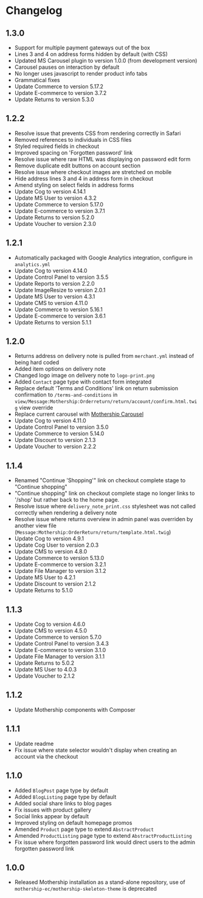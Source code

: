 # Changelog

## 1.3.0

- Support for multiple payment gateways out of the box
- Lines 3 and 4 on address forms hidden by default (with CSS)
- Updated MS Carousel plugin to version 1.0.0 (from development version)
- Carousel pauses on interaction by default
- No longer uses javascript to render product info tabs
- Grammatical fixes
- Update Commerce to version 5.17.2
- Update E-commerce to version 3.7.2
- Update Returns to version 5.3.0

## 1.2.2

- Resolve issue that prevents CSS from rendering correctly in Safari
- Removed references to individuals in CSS files
- Styled required fields in checkout
- Improved spacing on 'Forgotten password' link
- Resolve issue where raw HTML was displaying on password edit form
- Remove duplicate edit buttons on account section
- Resolve issue where checkout images are stretched on mobile
- Hide address lines 3 and 4 in address form in checkout
- Amend styling on select fields in address forms
- Update Cog to version 4.14.1
- Update MS User to version 4.3.2
- Update Commerce to version 5.17.0
- Update E-commerce to version 3.7.1
- Update Returns to version 5.2.0
- Update Voucher to version 2.3.0

## 1.2.1

- Automatically packaged with Google Analytics integration, configure in `analytics.yml`
- Update Cog to version 4.14.0
- Update Control Panel to version 3.5.5
- Update Reports to version 2.2.0
- Update ImageResize to version 2.0.1
- Update MS User to version 4.3.1
- Update CMS to version 4.11.0
- Update Commerce to version 5.16.1
- Update E-commerce to version 3.6.1
- Update Returns to version 5.1.1

## 1.2.0

- Returns address on delivery note is pulled from `merchant.yml` instead of being hard coded
- Added item options on delivery note
- Changed logo image on delivery note to `logo-print.png`
- Added `Contact` page type with contact form integrated
- Replace default 'Terms and Conditions' link on return submission confirmation to `/terms-and-conditions` in `view/Message:Mothership:Orderreturn/return/account/confirm.html.twig` view override
- Replace current carousel with <a href="https://github.com/mothership-ec/ms-carousel">Mothership Carousel</a>
- Update Cog to version 4.11.0
- Update Control Panel to version 3.5.0
- Update Commerce to version 5.14.0
- Update Discount to version 2.1.3
- Update Voucher to version 2.2.2

## 1.1.4

- Renamed "Continue 'Shopping'" link on checkout complete stage to "Continue shopping"
- "Continue shopping" link on checkout complete stage no longer links to '/shop' but rather back to the home page.
- Resolve issue where `delivery_note_print.css` stylesheet was not called correctly when rendering a delivery note
- Resolve issue where returns overview in admin panel was overriden by another view file (`Message:Mothership:OrderReturn/return/template.html.twig`)
- Update Cog to version 4.9.1
- Update Cog User to version 2.0.3
- Update CMS to version 4.8.0
- Update Commerce to version 5.13.0
- Update E-commerce to version 3.2.1
- Update File Manager to version 3.1.2
- Update MS User to 4.2.1
- Update Discount to version 2.1.2
- Update Returns to 5.1.0

## 1.1.3

- Update Cog to version 4.6.0
- Update CMS to version 4.5.0
- Update Commerce to version 5.7.0
- Update Control Panel to version 3.4.3
- Update E-commerce to version 3.1.0
- Update File Manager to version 3.1.1
- Update Returns to 5.0.2
- Update MS User to 4.0.3
- Update Voucher to 2.1.2

## 1.1.2

- Update Mothership components with Composer

## 1.1.1

- Update readme
- Fix issue where state selector wouldn't display when creating an account via the checkout

## 1.1.0

- Added `BlogPost` page type by default
- Added `BlogListing` page type by default
- Added social share links to blog pages
- Fix issues with product gallery
- Social links appear by default
- Improved styling on default homepage promos
- Amended `Product` page type to extend `AbstractProduct`
- Amended `ProductListing` page type to extend `AbstractProductListing`
- Fix issue where forgotten password link would direct users to the admin forgotten password link

## 1.0.0

- Released Mothership installation as a stand-alone repository, use of `mothership-ec/mothership-skeleton-theme` is deprecated
